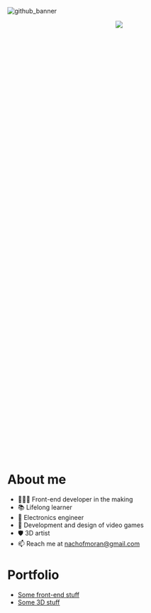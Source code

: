 <!--
**nachofmoran/nachofmoran** is a ✨ _special_ ✨ repository because its `README.md` (this file) appears on your GitHub profile.
-->

![github_banner](https://user-images.githubusercontent.com/89540695/224569235-95405f32-0511-4980-9041-f18f69d383e9.gif)
<p align="center" style="margin-bottom: 1000px">
  <a href="https://skillicons.dev">
    <img src="https://skillicons.dev/icons?i=js,html,css,react,firebase,vscode,cs,unity,gatsby,wordpress,threejs,ps,ae,blender" />
  </a>
</p>

# About me
- 👨🏻‍💻 Front-end developer in the making
- 📚 Lifelong learner
- 💽 Electronics engineer
- 👾 Development and design of video games
- 🛡 3D artist
- 📫 Reach me at nachofmoran@gmail.com


# Portfolio
* [Some front-end stuff](https://nachofmoran.netlify.app/)
* [Some 3D stuff](https://www.behance.net/nachofmoran)



